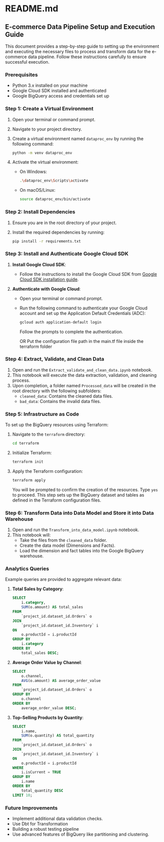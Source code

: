 # README.md

## E-commerce Data Pipeline Setup and Execution Guide

This document provides a step-by-step guide to setting up the environment and executing the necessary files to process and transform data for the e-commerce data pipeline. Follow these instructions carefully to ensure successful execution.

### Prerequisites

- Python 3.x installed on your machine
- Google Cloud SDK installed and authenticated
- Google BigQuery access and credentials set up

### Step 1: Create a Virtual Environment

1. Open your terminal or command prompt.
2. Navigate to your project directory.
3. Create a virtual environment named `dataproc_env` by running the following command:

    ```bash
    python -m venv dataproc_env
    ```

4. Activate the virtual environment:
    - On Windows:

        ```bash
        .\dataproc_env\Scripts\activate
        ```

    - On macOS/Linux:

        ```bash
        source dataproc_env/bin/activate
        ```

### Step 2: Install Dependencies

1. Ensure you are in the root directory of your project.
2. Install the required dependencies by running:

    ```bash
    pip install -r requirements.txt
    ```

### Step 3: Install and Authenticate Google Cloud SDK

1. **Install Google Cloud SDK**:
    - Follow the instructions to install the Google Cloud SDK from [Google Cloud SDK installation guide](https://cloud.google.com/sdk/docs/install).

2. **Authenticate with Google Cloud**:
    - Open your terminal or command prompt.
    - Run the following command to authenticate your Google Cloud account and set up the Application Default Credentials (ADC):

      ```bash
      gcloud auth application-default login
      ```

      Follow the prompts to complete the authentication.

      OR Put the configuration file path in the main.tf file inside the terraform folder

### Step 4: Extract, Validate, and Clean Data

1. Open and run the `Extract_validate_and_clean_data.ipynb` notebook.
2. This notebook will execute the data extraction, validation, and cleaning process.
3. Upon completion, a folder named `Processed_data` will be created in the root directory with the following subfolders:
    - `cleaned_data`: Contains the cleaned data files.
    - `bad_data`: Contains the invalid data files.





### Step 5: Infrastructure as Code

To set up the BigQuery resources using Terraform:

1. Navigate to the `terraform` directory:
    ```bash
    cd terraform
    ```

2. Initialize Terraform:
    ```bash
    terraform init
    ```

3. Apply the Terraform configuration:
    ```bash
    terraform apply
    ```

    You will be prompted to confirm the creation of the resources. Type `yes` to proceed. This step sets up the BigQuery dataset and tables as defined in the Terraform configuration files.


### Step 6: Transform Data into Data Model and Store it into Data Warehouse

1. Open and run the `Transform_into_data_model.ipynb` notebook.
2. This notebook will:
    - Take the files from the `cleaned_data` folder.
    - Create the data model (Dimensions and Facts).
    - Load the dimension and fact tables into the Google BigQuery warehouse.

### Analytics Queries

Example queries are provided to aggregate relevant data:

1. **Total Sales by Category**:
    ```sql
    SELECT 
        i.category, 
        SUM(o.amount) AS total_sales
    FROM 
        `project_id.dataset_id.Orders` o
    JOIN 
        `project_id.dataset_id.Inventory` i
    ON 
        o.productId = i.productId
    GROUP BY 
        i.category
    ORDER BY 
        total_sales DESC;
    ```

2. **Average Order Value by Channel**:
    ```sql
    SELECT 
        o.channel, 
        AVG(o.amount) AS average_order_value
    FROM 
        `project_id.dataset_id.Orders` o
    GROUP BY 
        o.channel
    ORDER BY 
        average_order_value DESC;
    ```

3. **Top-Selling Products by Quantity**:
    ```sql
    SELECT 
        i.name, 
        SUM(o.quantity) AS total_quantity
    FROM 
        `project_id.dataset_id.Orders` o
    JOIN 
        `project_id.dataset_id.Inventory` i
    ON 
        o.productId = i.productId
    WHERE 
        i.isCurrent = TRUE
    GROUP BY 
        i.name
    ORDER BY 
        total_quantity DESC
    LIMIT 10;
    ```

### Future Improvements

- Implement additional data validation checks.
- Use Dbt for Transformation
- Building a robust testing pipeline
- Use advanced features of BigQuery like partitioning and clustering.

